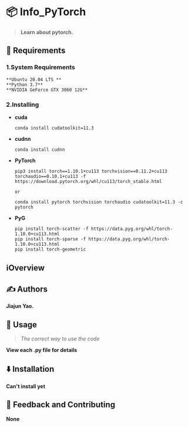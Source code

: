 # 📦 Info_PyTorch

> **Learn about pytorch.**


## 🌟 Requirements

### 1.System Requirements
    **Ubuntu 20.04 LTS **
    **Python 3.7**
    **NVIDIA GeForce GTX 3060 12G**

### 2.Installing
- **cuda**
    ```
    conda install cudatoolkit=11.3
    ```
- **cudnn**
    ```
    conda install cudnn
    ```
- **PyTorch**
    ```
    pip3 install torch==1.10.1+cu113 torchvision==0.11.2+cu113 torchaudio==0.10.1+cu113 -f https://download.pytorch.org/whl/cu113/torch_stable.html
  
    or
  
    conda install pytorch torchvision torchaudio cudatoolkit=11.3 -c pytorch
    ```
- **PyG**
    ```
    pip install torch-scatter -f https://data.pyg.org/whl/torch-1.10.0+cu113.html
    pip install torch-sparse -f https://data.pyg.org/whl/torch-1.10.0+cu113.html
    pip install torch-geometric
    ```

## ℹ️Overview


## ✍️ Authors
**Jiajun Yao.**

## 🚀 Usage

>*The correct way to use the code*

**View each .py file for details**


## ⬇️ Installation

**Can't install yet**

## 💭 Feedback and Contributing

**None**
